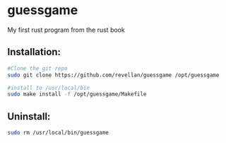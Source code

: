 # guessgame

My first rust program from the rust book

## Installation:
```sh
#Clone the git repo
sudo git clone https://github.com/revellan/guessgame /opt/guessgame

#install to /usr/local/bin
sudo make install -f /opt/guessgame/Makefile
```

## Uninstall:
```sh
sudo rm /usr/local/bin/guessgame
```
